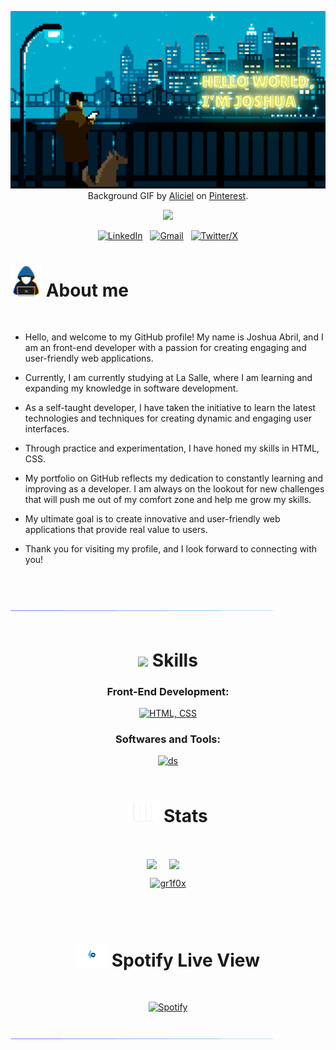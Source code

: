 <div align="center">

[![Hello World, I'm Joshua!](assets/header.gif)](https://github.com/gr1f0x)
Background GIF by [Aliciel](https://www.pinterest.com/pin/5277724550564022/) on [Pinterest](https://www.pinterest.com/).

![](https://komarev.com/ghpvc/?username=gr1f0x&color=a2acd3&style=for-the-badge&label=PROFILE+VIEWS&base=1300&abbreviated=true)

[![LinkedIn](https://skillicons.dev/icons?i=linkedin)](https://www.linkedin.com/in) &nbsp;
[![Gmail](https://skillicons.dev/icons?i=gmail)](mailto:joshua.abril1646@gmail.com?subject=Hello%20Josh,%20From%20Github) &nbsp; 
[![Twitter/X](https://skillicons.dev/icons?i=twitter)](https://twitter.com/) 
</div>

# <picture><img src="./assets/images/about_me.gif" width = 50px></picture> **About me**

<picture>
  <source media="(max-width: 767px)" srcset="">
  <img align="right" alt="" src="./assets/mdImages/programming.svg" width=300px>
</picture>

<br>

- Hello, and welcome to my GitHub profile! My name is Joshua Abril, and I am an front-end developer with a passion for creating engaging and user-friendly web applications. 

- Currently, I am currently studying at La Salle, where I am learning and expanding my knowledge in software development.

- As a self-taught developer, I have taken the initiative to learn the latest technologies and techniques for creating dynamic and engaging user interfaces.

- Through practice and experimentation, I have honed my skills in HTML, CSS.

- My portfolio on GitHub reflects my dedication to constantly learning and improving as a developer. I am always on the lookout for new challenges that will push me out of my comfort zone and help me grow my skills.

- My ultimate goal is to create innovative and user-friendly web applications that provide real value to users.

- Thank you for visiting my profile, and I look forward to connecting with you!

<br><br>

<img src="./assets/images/blueline.gif">
<br><br>

<div align="center">

# <img src="https://media2.giphy.com/media/QssGEmpkyEOhBCb7e1/giphy.gif?cid=ecf05e47a0n3gi1bfqntqmob8g9aid1oyj2wr3ds3mg700bl&rid=giphy.gif" width ="25"><b> Skills</b>
<!--  
### Programming Languages:

[![Python, C#, Java](https://skillicons.dev/icons?i=py,cs,java)](https://skillicons.dev)
-->
### Front-End Development:

[![HTML, CSS](https://skillicons.dev/icons?i=html,tailwind,css)](https://skillicons.dev)


### Softwares and Tools:

[![ds](https://skillicons.dev/icons?i=git,ai,blender,stackoverflow,idea,notion,unity,vscode,ps,wordpress)](https://skillicons.dev)
<br>
<br>

# <picture><img src="./assets/images/stats.gif" width = 50px></picture> **Stats**
<br>

  <img height=150 align="center" src="https://github-readme-stats.vercel.app/api?username=gr1f0x&show_icons=true&theme=tokyonight" />&nbsp;&nbsp;&nbsp;&nbsp;
  <img height=150 align="center" src="https://github-readme-stats.vercel.app/api/top-langs?username=gr1f0x&exclude_repo=&layout=compact&langs_count=6&card_width=320&theme=tokyonight" />&nbsp;&nbsp;&nbsp;&nbsp;
  <p> <a href="https://github.com/ryo-ma/github-profile-trophy"><img src="https://github-profile-trophy.vercel.app/?username=gr1f0x&theme=tokyonight" alt="gr1f0x" /></a> </p>
  
<br>
<br>

# <picture><img src="./assets/images/music.gif" width = 50px></picture> **Spotify Live View**

<br>

[![Spotify](https://spotify-now-playing-joshuas-projects-7e65e9fb.vercel.app/api/spotify/?background_color=1a1b27&border_color=ffffff)](https://open.spotify.com/user/21w2gnacle5nyxflms2hxgdpq)

<!--
## 🎮 When I'm AFK:
![Switch](https://img.shields.io/badge/Switch-E60012?style=for-the-badge&logo=nintendo-switch&logoColor=white) &nbsp;
![Steam](https://img.shields.io/badge/steam-%23000000.svg?style=for-the-badge&logo=steam&logoColor=white) &nbsp;
![Netflix](https://img.shields.io/badge/Netflix-E50914?style=for-the-badge&logo=netflix&logoColor=white) &nbsp;

![Static Badge](https://img.shields.io/badge/Playstation-white?style=for-the-badge&logo=playstation&logoColor=white&color=%234381C3) &nbsp;
![Crunchyroll](https://img.shields.io/badge/Crunchyroll-F47521?style=for-the-badge&logo=crunchyroll&logoColor=white) &nbsp;
![Static Badge](https://img.shields.io/badge/battle.net-white?style=for-the-badge&logo=battle.net&logoColor=white&color=%234381C3) &nbsp;
-->
<br>
<img src="./assets/images/blueline.gif">
</div>
